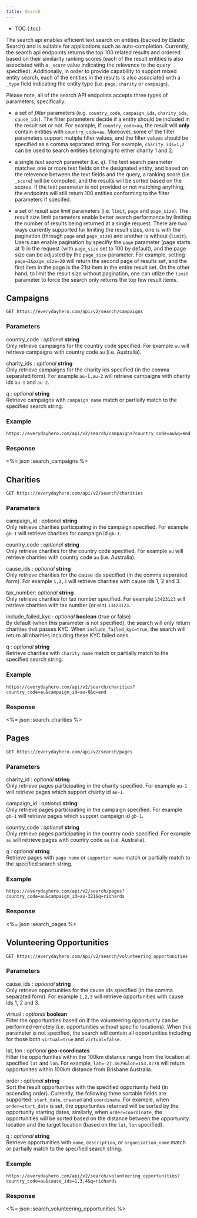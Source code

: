 ```yaml
---
title: Search
---
```


* TOC
{:toc}

The search api enables efficient text search on entities (backed by Elastic Search) and is suitable for applications such as auto-completion. Currently, the search api endpoints returns the top 100 related results and ordered based on their similarity ranking scores (each of the result entities is also associated with a `_score` value indicating the relevence to the query specified). Additionally, in order to provide capability to support mixed entity search, each of the entities in the results is also associated with a `_type` field indicating the entity type (i.e. `page`, `charity` or `campaign`).

Please note, all of the search API endpoints accepts three types of parameters, specifically:

* a set of *filter* parameters (e.g. `country_code`, `campaign_ids`, `charity_ids`, `cause_ids`). The filter parameters decide if a entity should be included in the result set or not. For example, if `country_code=au`, the result will **only** contain entities with `country_code=au`. Moreover, some of the filter parameters support mutiple filter values, and the filter values should be specified as a comma separated string. For example, `charity_ids=1,2` can be used to search entities belonging to either charity 1 and 2.

* a single *text search* parameter (i.e. `q`). The text search parameter matches one or more text fields on the designated entity, and based on the relevence between the text fields and the query, a ranking score (i.e. `_score`) will be computed, and the results will be sorted based on the scores. If the text parameter is not provided or not matching anything, the endpoints will still return 100 entities conforming to the filter parameters if specifed.

* a set of *result size limit* parameters (i.e. `limit`, `page` and `page_size`). The result size limit parameters enable better search performance by limiting the number of results being returned at a single request. There are two ways currently supported for limiting the result sizes, one is with the pagination (through `page` and `page_size`) and another is without (`limit`). Users can enable pagination by specifiy the `page` parameter (page starts at 1) in the request (with `page_size` set to 100 by default), and the page size can be adjusted by the `page_size` parameter. For example, setting `page=2&page_size=20` will return the second page of results set, and the first item in the page is the 21st item in the entire result set. On the other hand, to limit the result size without pagination, one can utlize the `limit` parameter to force the search only returns the top few result items.


## Campaigns

    GET https://everydayhero.com/api/v2/search/campaigns

### Parameters

country_code : _optional_ **string**<br/>
Only retrieve campaigns for the country code specified. For example `au`
will retrieve campaigns with country code `au` (i.e. Australia).

charity_ids : _optional_ **string**<br/>
Only retrieve campaigns for the charity ids specified (in the comma separated form). For example `au-1,au-2` will retrieve campaigns with charity ids `au-1` and `au-2`.

q : _optional_ **string**<br/>
Retrieve campaigns with `campaign name` match or partially match to the specified search string.

### Example

    https://everydayhero.com/api/v2/search/campaigns?country_code=au&q=end

### Response

<%= json :search_campaigns %>

## Charities

    GET https://everydayhero.com/api/v2/search/charities

### Parameters

campaign_id : _optional_ **string**<br/>
Only retrieve charities participating in the campaign specified. For example `gb-1`
will retrieve charities for campaign id `gb-1`.

country_code : _optional_ **string**<br/>
Only retrieve charities for the country code specified. For example `au`
will retrieve charities with country code `au` (i.e. Australia).

cause_ids : _optional_ **string**<br/>
Only retrieve charities for the cause ids specified (in the comma separated form). For example `1,2,3` will retrieve charities with cause ids 1, 2 and 3.

tax_number: _optional_ **string**<br/>
Only retrieve charities for tax number specified. For example `13423123` will retrieve charities with tax number (or ein) `13423123`.

include_failed_kyc : _optional_ **boolean** (true or false)<br/>
By default (when this parameter is not specified), the search will only return charities that passes KYC. When `include_failed_kyc=true`, the search will return all charities including these KYC failed ones.

q : _optional_ **string**<br/>
Retrieve charities with `charity name` match or partially match to the specified search string.

### Example

    https://everydayhero.com/api/v2/search/charities?country_code=au&campaign_id=au-0&q=end

### Response

<%= json :search_charities %>

## Pages

    GET https://everydayhero.com/api/v2/search/pages

### Parameters

charity_id : _optional_ **string**<br/>
Only retrieve pages participating in the charity specified. For example `au-1`
will retrieve pages which support charity id `au-1`.

campaign_id : _optional_ **string**<br/>
Only retrieve pages participating in the campaign specified. For example `gb-1`
will retrieve pages which support campaign id `gb-1`.

country_code : _optional_ **string**<br/>
Only retrieve pages participating in the country code specified. For example `au`
will retrieve pages with country code `au` (i.e. Australia).

q : _optional_ **string**<br/>
Retrieve pages with `page name` or `supporter name` match or partially match to the specified search string.

### Example

    https://everydayhero.com/api/v2/search/pages?country_code=au&campaign_id=au-321&q=richards

### Response

<%= json :search_pages %>

## Volunteering Opportunities

    GET https://everydayhero.com/api/v2/search/volunteering_opportunities

### Parameters

cause_ids : _optional_ **string**<br/>
Only retrieve opportunities for the cause ids specified (in the comma separated form). For example `1,2,3` will retrieve opportunities with cause ids 1, 2 and 3.

virtual : _optional_ **boolean**<br/>
Filter the opportunities based on if the volunteering opportunity can be performed remotely (i.e. opportunities without specific locations). When this parameter is not specified, the search will contain all opportunities including for those both `virtual=true` and `virtual=false`.

lat, lon : _optional_ **geo-coordinates**<br/>
Filter the opportunities within the 100km distance range from the location at specified `lat` and `lon`. For example, `lat=-27.4679&lon=153.0278` will return opportunites within 100km distance from Brisbane Australia.

order : _optional_ **string**<br/>
Sort the result opportunities with the specified opportunity field (in ascending order). Currently, the following three sortable fields are supported: `start_date`, `created` and `coordinate`. For example, when `order=start_date` is set, the opportunites returned will be sorted by the opportunity starting dates, similarly, when `order=coordinate`, the opportunities will be sorted based on the distance between the opportunity location and the target location (based on the `lat`, `lon` specified).

q : _optional_ **string**<br/>
Retrieve opportunities with `name`, `description`, or `organization_name` match or partially match to the specified search string.

### Example

    https://everydayhero.com/api/v2/search/volunteering_opportunities?country_code=au&cause_ids=1,3,4&q=richards

### Response

<%= json :search_volunteering_opportunities %>
